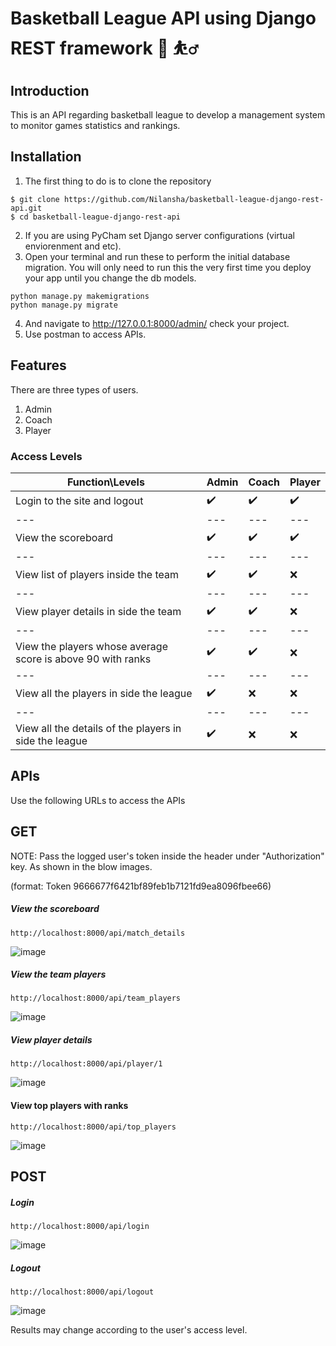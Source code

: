 # Basketball League API using Django REST framework :basketball: :basketball_man: 
## Introduction
This is an API regarding basketball league to develop a management system to monitor games statistics and rankings.

## Installation
1. The first thing to do is to clone the repository
```
$ git clone https://github.com/Nilansha/basketball-league-django-rest-api.git
$ cd basketball-league-django-rest-api
```

2. If you are using PyCham set Django server configurations (virtual enviorenment and etc). 
3. Open your terminal and run these to perform the initial database migration. You will only need to run this the very first time you deploy your app until you change the db models.
```
python manage.py makemigrations
python manage.py migrate
``` 

4. And navigate to http://127.0.0.1:8000/admin/ check your project.
5. Use postman to access APIs.

## Features
There are three types of users.
  1. Admin
  2. Coach
  3. Player

### Access Levels 

Function\Levels | Admin | Coach | Player 
--- | --- | --- | --- 
Login to the site and logout | :heavy_check_mark: | :heavy_check_mark: | :heavy_check_mark:
--- | --- | --- | --- 
View the scoreboard | :heavy_check_mark: | :heavy_check_mark: | :heavy_check_mark:
--- | --- | --- | --- 
View list of players inside the team | :heavy_check_mark: | :heavy_check_mark: | :x:
--- | --- | --- | --- 
View player details in side the team | :heavy_check_mark: | :heavy_check_mark: | :x:
--- | --- | --- | --- 
View the players whose average score is above 90 with ranks | :heavy_check_mark: | :heavy_check_mark: | :x:
--- | --- | --- | --- 
View all the players in side the league | :heavy_check_mark: | :x: | :x: 
--- | --- | --- | --- 
View all the details of the players in side the league | :heavy_check_mark: | :x: | :x:

## APIs

Use the following URLs to access the APIs
## GET
NOTE: Pass the logged user's token inside the header under "Authorization" key. As shown in the blow images.

(format: Token 9666677f6421bf89feb1b7121fd9ea8096fbee66)
##### View the scoreboard
```
http://localhost:8000/api/match_details
```
![image](https://user-images.githubusercontent.com/20280857/125286580-9822f180-e339-11eb-86c6-e1e214e5f374.png)


##### View the team players
```
http://localhost:8000/api/team_players
```
![image](https://user-images.githubusercontent.com/20280857/125286677-b8eb4700-e339-11eb-9f48-8cf4bd373f0a.png)


##### View player details
```
http://localhost:8000/api/player/1
```
![image](https://user-images.githubusercontent.com/20280857/125286789-d3252500-e339-11eb-8c59-afbc0b9af762.png)


#### View top players with ranks
```
http://localhost:8000/api/top_players
```
![image](https://user-images.githubusercontent.com/20280857/125286910-efc15d00-e339-11eb-8720-bdaa1f26a1d4.png)



## POST

##### Login
```
http://localhost:8000/api/login
```
![image](https://user-images.githubusercontent.com/20280857/125284961-b556c080-e337-11eb-8440-0f5409b127b4.png)

##### Logout
```
http://localhost:8000/api/logout
```
![image](https://user-images.githubusercontent.com/20280857/125285125-f18a2100-e337-11eb-9a49-601004023060.png)


Results may change according to the user's access level.


  
